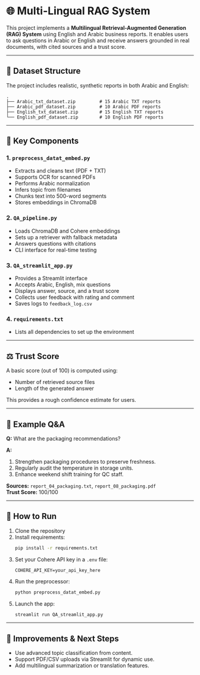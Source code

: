 # 🌐 Multi-Lingual RAG System

This project implements a **Multilingual Retrieval-Augmented Generation (RAG) System** using English and Arabic business reports. It enables users to ask questions in Arabic or English and receive answers grounded in real documents, with cited sources and a trust score.

---

## 📂 Dataset Structure
The project includes realistic, synthetic reports in both Arabic and English:
```
.
├── Arabic_txt_dataset.zip         # 15 Arabic TXT reports
├── Arabic_pdf_dataset.zip         # 10 Arabic PDF reports
├── English_txt_dataset.zip        # 15 English TXT reports
└── English_pdf_dataset.zip        # 10 English PDF reports
```

---

## 📝 Key Components

### 1. `preprocess_datat_embed.py`
- Extracts and cleans text (PDF + TXT)
- Supports OCR for scanned PDFs
- Performs Arabic normalization
- Infers topic from filenames
- Chunks text into 500-word segments
- Stores embeddings in ChromaDB

### 2. `QA_pipeline.py`
- Loads ChromaDB and Cohere embeddings
- Sets up a retriever with fallback metadata
- Answers questions with citations
- CLI interface for real-time testing

### 3. `QA_streamlit_app.py`
- Provides a Streamlit interface
- Accepts Arabic, English, mix questions
- Displays answer, source, and a trust score
- Collects user feedback with rating and comment
- Saves logs to `feedback_log.csv`

### 4. `requirements.txt`
- Lists all dependencies to set up the environment

---

## ⚖️ Trust Score
A basic score (out of 100) is computed using:
- Number of retrieved source files
- Length of the generated answer

This provides a rough confidence estimate for users.

---

## 🔎 Example Q&A
**Q:** What are the packaging recommendations?

**A:**
1. Strengthen packaging procedures to preserve freshness.  
2. Regularly audit the temperature in storage units.  
3. Enhance weekend shift training for QC staff.

**Sources:** `report_04_packaging.txt`, `report_08_packaging.pdf`  
**Trust Score:** 100/100

---

## 🌟 How to Run
1. Clone the repository
2. Install requirements:
   ```bash
   pip install -r requirements.txt
   ```
3. Set your Cohere API key in a `.env` file:
   ```
   COHERE_API_KEY=your_api_key_here
   ```
4. Run the preprocessor:
   ```bash
   python preprocess_datat_embed.py
   ```
5. Launch the app:
   ```bash
   streamlit run QA_streamlit_app.py
   ```
---

## 🚀 Improvements & Next Steps
- Use advanced topic classification from content.
- Support PDF/CSV uploads via Streamlit for dynamic use.
- Add multilingual summarization or translation features.

